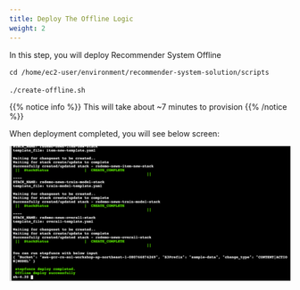 ```yaml
---
title: Deploy The Offline Logic
weight: 2
---
```


In this step, you will deploy Recommender System Offline 

```shell
cd /home/ec2-user/environment/recommender-system-solution/scripts

./create-offline.sh
```
{{% notice info %}}
This will take about ~7 minutes to provision
{{% /notice %}}

When deployment completed, you will see below screen:

![offline_deploy](/images/offline_deploy.png)



